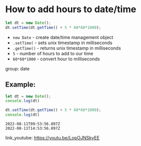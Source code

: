# How to add hours to date/time

```js
let dt = new Date();
dt.setTime(dt.getTime() + 5 * 60*60*1000);

```

- `new Date` - create date/time management object
- `.setTime(` - sets unix timestamp in milliseconds
- `.getTime()` - returns unix timestamp in milliseconds
- `5` - number of hours to add to our time
- `60*60*1000` - convert hour to milliseconds

group: date

## Example: 
```js
let dt = new Date();
console.log(dt)

dt.setTime(dt.getTime() + 5 * 60*60*1000);
console.log(dt)
```
```
2022-08-11T09:53:56.897Z
2022-08-11T14:53:56.897Z

```

link_youtube: https://youtu.be/LopOJNSkyEE
